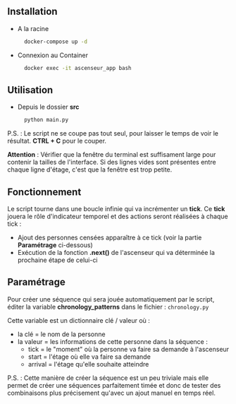 

## Installation

* A la racine
  ```bash
    docker-compose up -d
    ```

* Connexion au Container
  ```bash
    docker exec -it ascenseur_app bash
  ```


## Utilisation

* Depuis le dossier **src**
  ```bash
    python main.py
  ```
  
P.S. : Le script ne se coupe pas tout seul, pour laisser le temps de voir le résultat. **CTRL + C** pour le couper.

**Attention** : Vérifier que la fenêtre du terminal est suffisament large pour contenir la tailles de l'interface. Si des lignes vides sont présentes entre chaque ligne d'étage, c'est que la fenêtre est trop petite.


## Fonctionnement

Le script tourne dans une boucle infinie qui va incrémenter un **tick**. Ce **tick** jouera le rôle d'indicateur temporel et des actions seront réalisées à chaque tick : 
- Ajout des personnes censées apparaître à ce tick (voir la partie **Paramétrage** ci-dessous)
- Exécution de la fonction **.next()** de l'ascenseur qui va déterminée la prochaine étape de celui-ci


## Paramétrage

Pour créer une séquence qui sera jouée automatiquement par le script, éditer la variable **chronology_patterns** dans le fichier :
  `chronology.py`

Cette variable est un dictionnaire clé / valeur où :
- la clé = le nom de la personne
- la valeur = les informations de cette personne dans la séquence : 
  - tick = le "moment" où la personne va faire sa demande à l'ascenseur
  - start = l'étage où elle va faire sa demande
  - arrival = l'étage qu'elle souhaite atteindre

P.S. : Cette manière de créer la séquence est un peu triviale mais elle permet de créer une séquences parfaitement timée et donc de tester des combinaisons plus précisement qu'avec un ajout manuel en temps réel.





